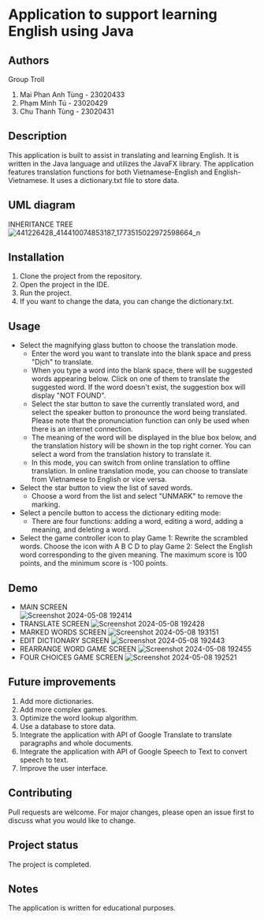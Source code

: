 # Application to support learning English using Java

## Authors  
Group Troll  
  1. Mai Phan Anh Tùng - 23020433  
  2. Phạm Minh Tú - 23020429  
  3. Chu Thanh Tùng - 23020431  

## Description  
This application is built to assist in translating and learning English. It is written in the Java language and utilizes the JavaFX library. The application features translation functions for both Vietnamese-English and English-Vietnamese. It uses a dictionary.txt file to store data.  

## UML diagram
INHERITANCE TREE
![441226428_414410074853187_1773515022972598664_n](https://github.com/minhtuuse/BTL/assets/144828591/069e87d6-ad72-4f47-ab36-1a0124d3e86c)
## Installation  
 1. Clone the project from the repository.  
 2. Open the project in the IDE.
 3. Run the project.
 4. If you want to change the data, you can change the dictionary.txt.  

## Usage  
 - Select the magnifying glass button to choose the translation mode.  
     - Enter the word you want to translate into the blank space and press "Dịch" to translate.  
     - When you type a word into the blank space, there will be suggested words appearing below. Click on one of them to translate the suggested word. If the word doesn't exist, the suggestion box will display "NOT FOUND".  
     - Select the star button to save the currently translated word, and select the speaker button to pronounce the word being translated. Please note that the pronunciation function can only be used when there is an internet connection.  
     - The meaning of the word will be displayed in the blue box below, and the translation history will be shown in the top right corner. You can select a word from the translation history to translate it.    
     - In this mode, you can switch from online translation to offline translation. In online translation mode, you can choose to translate from Vietnamese to English or vice versa.  
 - Select the star button to view the list of saved words.  
     - Choose a word from the list and select "UNMARK" to remove the marking.  
 - Select a pencile button to access the dictionary editing mode:  
     - There are four functions: adding a word, editing a word, adding a meaning, and deleting a word.  
 - Select the game controller icon to play Game 1: Rewrite the scrambled words. Choose the icon with A B C D to play Game 2: Select the English word corresponding to the given meaning. The maximum score is 100 points, and the minimum score is -100 points.

## Demo  
- MAIN SCREEN  
![Screenshot 2024-05-08 192414](https://github.com/minhtuuse/BTL/assets/144828591/9e1f5f10-9bea-4ae6-bf90-bbf35a64c0f4)
- TRANSLATE SCREEN
![Screenshot 2024-05-08 192428](https://github.com/minhtuuse/BTL/assets/144828591/652bd088-4970-4005-b559-3652253f16eb)
- MARKED WORDS SCREEN
![Screenshot 2024-05-08 193151](https://github.com/minhtuuse/BTL/assets/144828591/44b006b5-adcd-47e8-ad2a-0f0d23e6ded5)
- EDIT DICTIONARY SCREEN
![Screenshot 2024-05-08 192443](https://github.com/minhtuuse/BTL/assets/144828591/1c90f6e3-fc2d-4e69-829d-4e73d80c5e54)
- REARRANGE WORD GAME SCREEN
![Screenshot 2024-05-08 192455](https://github.com/minhtuuse/BTL/assets/144828591/7a3a3eb4-2ea3-49b9-abd4-2bd91678dc29)
- FOUR CHOICES GAME SCREEN
![Screenshot 2024-05-08 192521](https://github.com/minhtuuse/BTL/assets/144828591/765d8ec9-6b67-486d-8ed0-b2d5f27f1ef0)

## Future improvements  
  1. Add more dictionaries.  
  2. Add more complex games.  
  3. Optimize the word lookup algorithm.  
  4. Use a database to store data.  
  5. Integrate the application with API of Google Translate to translate paragraphs and whole documents.  
  6. Integrate the application with API of Google Speech to Text to convert speech to text.  
  7. Improve the user interface.

## Contributing  
Pull requests are welcome. For major changes, please open an issue first to discuss what you would like to change.  

## Project status  
The project is completed.  

## Notes  
The application is written for educational purposes.  
